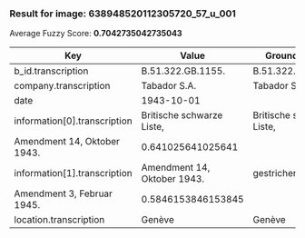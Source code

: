 ### Result for image: 638948520112305720_57_u_001
Average Fuzzy Score: **0.7042735042735043**
<small>

| Key | Value | Ground Truth | Score |
| --- | --- | --- | --- |
| b_id.transcription | B.51.322.GB.1155. | B.51.322.GB.1155. | 1.0 |
| company.transcription | Tabador S.A. | Tabador S.A. | 1.0 |
| date | 1943-10-01 |  | 0.0 |
| information[0].transcription | Britische schwarze Liste, | Britische schwarze Liste,
Amendment 14, Oktober 1943. | 0.641025641025641 |
| information[1].transcription | Amendment 14, Oktober 1943. | gestrichen:
Amendment 3, Februar 1945. | 0.5846153846153845 |
| location.transcription | Genève | Genève | 1.0 |

</small>
